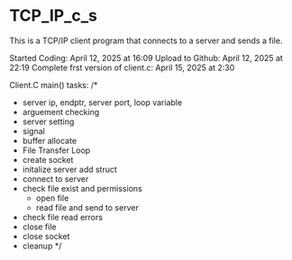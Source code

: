 # TCP_IP_c_s
This is a TCP/IP client program that connects to a server and sends a file.

Started Coding: April 12, 2025 at 16:09
Upload to Github: April 12, 2025 at 22:19
Complete frst version of client.c: April 15, 2025 at 2:30

Client.C main() tasks:
/* 
 * server ip, endptr, server port, loop variable
 * arguement checking
 * server setting
 * signal 
 * buffer allocate
 * File Transfer Loop
 * create socket
 * initalize server add struct
 * connect to server
 * check file exist and permissions
    * open file
     * read file and send to server
 * check file read errors
 * close file
 * close socket
 * cleanup
*/ 
